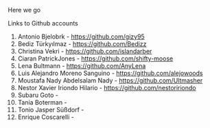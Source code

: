 Here we go

Links to Github accounts

1.	Antonio	Bjelobrk - https://github.com/gizy95
2.	Bediz	Türkyılmaz - https://github.com/Bedizz
3.	Christina	Vekri - https://github.com/islandarber
4.	Ciaran PatrickJones - https://github.com/shifty-moose
5.	Lena	Bultmann - https://github.com/AnyLena
6.	Luis Alejandro	Moreno Sanguino - https://github.com/alejowoods
7.	Moustafa Nady Abdelsalam	Nady - https://github.com/Ultmasher 
8.	Nestor Xavier	Iriondo Hilario - https://github.com/nestoririondo
9.	Subaru	Goto - 
10.	Tania	Boterman - 
11.	Tonio Jasper	Süßdorf -
12.	Enrique Coscarelli - 
